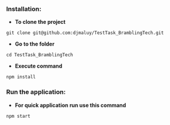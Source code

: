 ### Installation:

- **To clone the project**

```
git clone git@github.com:djmaluy/TestTask_BramblingTech.git
```

- **Go to the folder**

```
cd TestTask_BramblingTech
```

- **Execute command**

```
npm install
```

### Run the application:

- **For quick application run use this command**

```
npm start
```
